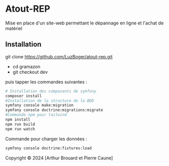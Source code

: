 # Atout-REP

Mise en place d'un site-web permettant le dépannage en ligne et l'achat de matériel

## Installation

git clone https://github.com/LuzBoger/atout-rep.git

- cd gramazon
- git checkout dev

puis tapper les commandes suivantes :
````bash
# Installation des composants de symfony
composer install
#Installation de la structure de la BDD
symfony console make:migration
symfony console doctrine:migrations:migrate
#Commande npm pour tailwind
npm install
npm run build
npm run watch
````
Commande pour charger les données :
````bash
symfony console doctrine:fixtures:load
````
Copyright © 2024 [Arthur Brouard et Pierre Caune]